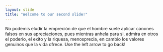 ```yaml
---
layout: slide
title: "Welcome to our second slide!"
---
```

No podemis eludir la empreción de que el hombre suele aplicar cánones falsos en sus apreciaciones, pues mientras anhela para si, admira en otros el poderio, el exito y la riquesa, menosprecia, en cambio los valores genuinos que la vida ofrece.
Use the left arrow to go back!
